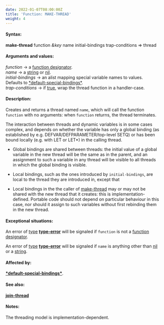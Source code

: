 ```yaml
---
date: 2022-01-07T08:00:00Z
title: 'Function: MAKE-THREAD'
weight: 4
---
```


#### Syntax:

**make-thread** function *&key* name initial-bindings trap-conditions => thread

#### Arguments and values:

*function* -> a [function
designator](http://www.lispworks.com/documentation/HyperSpec/Body/26_glo_f.htm#function_designator).\
*name* -> a
[string](http://www.lispworks.com/documentation/HyperSpec/Body/26_glo_s.htm#string)
or
[nil](http://www.lispworks.com/documentation/HyperSpec/Body/a_nil.htm#nil).\
*initial-bindings* -> an alist mapping special variable names to
values. Defaults to [\*default-special-bindings\*](default-special-bindings).\
*trap-conditions* -> if
[true](http://www.lispworks.com/documentation/HyperSpec/Body/26_glo_t.htm#true),
wrap the thread function in a handler-case.

#### Description:

Creates and returns a thread named `name`, which will call the
function `function` with no arguments: when `function` returns, the
thread terminates.

The interaction between threads and dynamic variables is in some
cases complex, and depends on whether the variable has only a global
binding (as established by e.g. DEFVAR/DEFPARAMETER/top-level SETQ)
or has been bound locally (e.g. with LET or LET*) in the calling
thread.

- Global bindings are shared between threads: the initial value of a
  global variable in the new thread will be the same as in the
  parent, and an assignment to such a variable in any thread will be
  visible to all threads in which the global binding is visible.

- Local bindings, such as the ones introduced by `initial-bindings`,
  are local to the thread they are introduced in, except that

- Local bindings in the the caller of [make-thread](.) may or may not
  be shared with the new thread that it creates: this is
  implementation-defined. Portable code should not depend on
  particular behaviour in this case, nor should it assign to such
  variables without first rebinding them in the new thread.

#### Exceptional situations:

An error of
[type](http://www.lispworks.com/documentation/HyperSpec/Body/26_glo_t.htm#type)
[**type-error**](http://www.lispworks.com/documentation/HyperSpec/Body/e_tp_err.htm#type-error)
will be signaled if `function` is not a [function
designator](http://www.lispworks.com/documentation/HyperSpec/Body/26_glo_f.htm#function_designator).

An error of
[type](http://www.lispworks.com/documentation/HyperSpec/Body/26_glo_t.htm#type)
[**type-error**](http://www.lispworks.com/documentation/HyperSpec/Body/e_tp_err.htm#type-error)
will be signaled if `name` is anything other than
[nil](http://www.lispworks.com/documentation/HyperSpec/Body/a_nil.htm#nil)
or a [string](http://www.lispworks.com/documentation/HyperSpec/Body/26_glo_s.htm#string).

#### Affected by:

[**\*default-special-bindings\***](../default-special-bindings).

#### See also:

[**join-thread**](../join-thread)

#### Notes:

The threading model is implementation-dependent.
